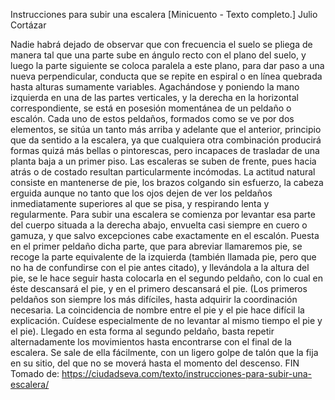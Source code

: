  Instrucciones para subir una escalera
[Minicuento - Texto completo.]
Julio Cortázar
 
Nadie habrá dejado de observar que con frecuencia el suelo se pliega de manera tal que una parte sube en ángulo recto con el plano del suelo, y luego la parte siguiente se coloca paralela a este plano, para dar paso a una nueva perpendicular, conducta que se repite en espiral o en línea quebrada hasta alturas sumamente variables. Agachándose y poniendo la mano izquierda en una de las partes verticales, y la derecha en la horizontal correspondiente, se está en posesión momentánea de un peldaño o escalón. Cada uno de estos peldaños, formados como se ve por dos elementos, se sitúa un tanto más arriba y adelante que el anterior, principio que da sentido a la escalera, ya que cualquiera otra combinación producirá formas quizá más bellas o pintorescas, pero incapaces de trasladar de una planta baja a un primer piso.
Las escaleras se suben de frente, pues hacia atrás o de costado resultan particularmente incómodas. La actitud natural consiste en mantenerse de pie, los brazos colgando sin esfuerzo, la cabeza erguida aunque no tanto que los ojos dejen de ver los peldaños inmediatamente superiores al que se pisa, y respirando lenta y regularmente. Para subir una escalera se comienza por levantar esa parte del cuerpo situada a la derecha abajo, envuelta casi siempre en cuero o gamuza, y que salvo excepciones cabe exactamente en el escalón. Puesta en el primer peldaño dicha parte, que para abreviar llamaremos pie, se recoge la parte equivalente de la izquierda (también llamada pie, pero que no ha de confundirse con el pie antes citado), y llevándola a la altura del pie, se le hace seguir hasta colocarla en el segundo peldaño, con lo cual en éste descansará el pie, y en el primero descansará el pie. (Los primeros peldaños son siempre los más difíciles, hasta adquirir la coordinación necesaria. La coincidencia de nombre entre el pie y el pie hace difícil la explicación. Cuídese especialmente de no levantar al mismo tiempo el pie y el pie).
Llegado en esta forma al segundo peldaño, basta repetir alternadamente los movimientos hasta encontrarse con el final de la escalera. Se sale de ella fácilmente, con un ligero golpe de talón que la fija en su sitio, del que no se moverá hasta el momento del descenso.
FIN
Tomado de: https://ciudadseva.com/texto/instrucciones-para-subir-una-escalera/

